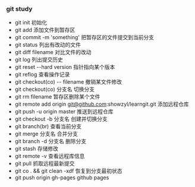 ### git study

* git init 初始化
* git add 添加文件到暂存区
* git commit -m 'something' 把暂存区的文件提交到当前分支
* git status 列出有改动的文件
* git diff filename 对比文件的改动  
* git log 列出提交历史 
* git reset --hard version 指针指向某个版本
* git reflog 查看操作记录
* git checkout(co) -- filename 撤销某文件修改
* git checkout(co) 分支名 切换分支
* git rm filename 暂存区删除某个文件
* git remote add origin git@github.com:showzyl/learngit.git 添加远程仓库
* git push -u origin master  推送到远程仓库
* git checkout -b 分支名 创建并切换分支
* git branch(br) 查看当前分支
* git merge 分支名  合并分支
* git branch -d 分支名 删除分支
* git stash 存储修改
* git remote -v 查看远程库信息
* git pull 抓取远程最新提交
* git co . && git clean -xdf  恢复到分支最初状态
* git push origin gh-pages  github pages






















